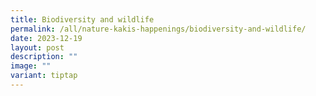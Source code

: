 ```yaml
---
title: Biodiversity and wildlife
permalink: /all/nature-kakis-happenings/biodiversity-and-wildlife/
date: 2023-12-19
layout: post
description: ""
image: ""
variant: tiptap
---
```

